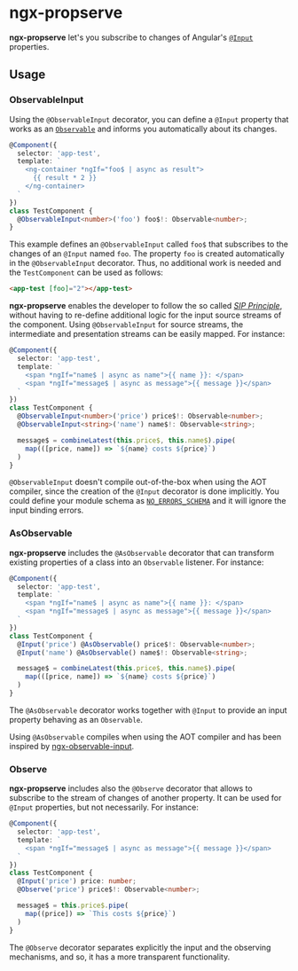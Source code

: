 # ngx-propserve
**ngx-propserve** let's you subscribe to changes of Angular's [`@Input`](https://angular.io/api/core/Input) properties.

## Usage
### ObservableInput
Using the `@ObservableInput` decorator, you can define a `@Input` property that works as an [`Observable`](https://rxjs.dev/guide/observable) and informs you automatically about its changes.

```ts
@Component({
  selector: 'app-test',
  template: `
    <ng-container *ngIf="foo$ | async as result">
      {{ result * 2 }}
    </ng-container>
  `
})
class TestComponent {
  @ObservableInput<number>('foo') foo$!: Observable<number>;
}
```

This example defines an `@ObservableInput` called `foo$` that subscribes to the changes of an `@Input` named `foo`. The property `foo` is created automatically in the `@ObservableInput` decorator. Thus, no additional work is needed and the `TestComponent` can be used as follows:

```html
<app-test [foo]="2"></app-test>
```

**ngx-propserve** enables the developer to follow the so called [*SIP Principle*](https://blog.strongbrew.io/the-sip-principle/), without having to re-define additional logic for the input source streams of the component. Using `@ObservableInput` for source streams, the intermediate and presentation streams can be easily mapped. For instance:

```ts
@Component({
  selector: 'app-test',
  template: `
    <span *ngIf="name$ | async as name">{{ name }}: </span>
    <span *ngIf="message$ | async as message">{{ message }}</span>
  `
})
class TestComponent {
  @ObservableInput<number>('price') price$!: Observable<number>;
  @ObservableInput<string>('name') name$!: Observable<string>;

  message$ = combineLatest(this.price$, this.name$).pipe(
    map(([price, name]) => `${name} costs ${price}`)
  )
}
```

`@ObservableInput` doesn't compile out-of-the-box when using the AOT compiler, since the creation of the `@Input` decorator is done implicitly. You could define your module schema as [`NO_ERRORS_SCHEMA`](https://angular.io/api/core/NO_ERRORS_SCHEMA) and it will ignore the
input binding errors.

### AsObservable
**ngx-propserve** includes the `@AsObservable` decorator that can transform existing properties of a class into an `Observable` listener. For instance:

```ts
@Component({
  selector: 'app-test',
  template: `
    <span *ngIf="name$ | async as name">{{ name }}: </span>
    <span *ngIf="message$ | async as message">{{ message }}</span>
  `
})
class TestComponent {
  @Input('price') @AsObservable() price$!: Observable<number>;
  @Input('name') @AsObservable() name$!: Observable<string>;

  message$ = combineLatest(this.price$, this.name$).pipe(
    map(([price, name]) => `${name} costs ${price}`)
  )
}
```

The `@AsObservable` decorator works together with `@Input` to provide an input property behaving as an `Observable`.

Using `@AsObservable` compiles when using the AOT compiler and has been inspired by [ngx-observable-input](https://github.com/Futhark/ngx-observable-input).

### Observe
**ngx-propserve** includes also the `@Observe` decorator that allows to subscribe to the stream of changes of another property. It can be used for `@Input` properties, but not necessarily. For instance:

```ts
@Component({
  selector: 'app-test',
  template: `
    <span *ngIf="message$ | async as message">{{ message }}</span>
  `
})
class TestComponent {
  @Input('price') price: number;
  @Observe('price') price$!: Observable<number>;

  message$ = this.price$.pipe(
    map((price]) => `This costs ${price}`)
  )
}
```

The `@Observe` decorator separates explicitly the input and the observing mechanisms, and so, it has a more transparent functionality.